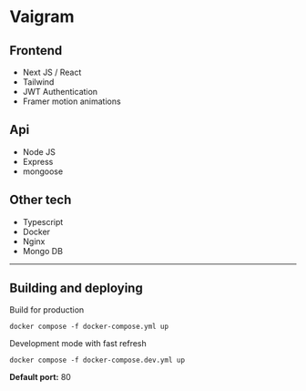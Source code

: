 # Vaigram

## Frontend
- Next JS / React
- Tailwind
- JWT Authentication
- Framer motion animations

## Api
- Node JS
- Express
- mongoose

## Other tech
- Typescript
- Docker
- Nginx
- Mongo DB

---
## Building and deploying
Build for production
```
docker compose -f docker-compose.yml up
```
Development mode with fast refresh
```
docker compose -f docker-compose.dev.yml up
```
**Default port:** 80